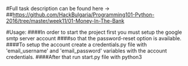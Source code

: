 #Full task description can be found here ->
##https://github.com/HackBulgaria/Programming101-Python-2016/tree/master/week11/01-Money-In-The-Bank

#Usage:
####In order to start the project first you must setup the google smtp server account
####so that the password-reset option is available.
####To setup the account create a credentials.py file with 'email_username' and 'email_password' variables with the account credentials.
####After that run start.py file with python3
